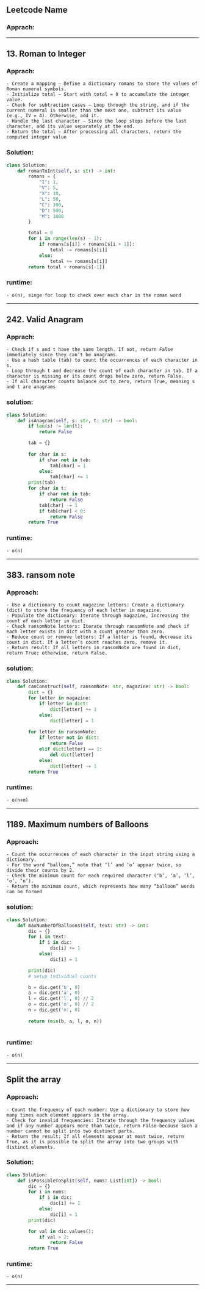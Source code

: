 ## Leetcode Name
### Apprach:


------------------

## 13. Roman to Integer
### Apprach:
    - Create a mapping – Define a dictionary romans to store the values of Roman numeral symbols.
	- Initialize total – Start with total = 0 to accumulate the integer value.
	- Check for subtraction cases – Loop through the string, and if the current numeral is smaller than the next one, subtract its value (e.g., IV = 4). Otherwise, add it.
	- Handle the last character – Since the loop stops before the last character, add its value separately at the end.
	- Return the total – After processing all characters, return the computed integer value
### Solution:
```py
class Solution:
    def romanToInt(self, s: str) -> int:
        romans = {
            "I": 1,
            "V": 5,
            "X": 10,
            "L": 50,
            "C": 100,
            "D": 500,
            "M": 1000
        }

        total = 0
        for i in range(len(s) - 1):
            if romans[s[i]] < romans[s[i + 1]]:
                total -= romans[s[i]]
            else:
                total += romans[s[i]]
        return total + romans[s[-1]]
```

### runtime:
    - o(n), singe for loop to check over each char in the roman word

------------------

## 242. Valid Anagram
### Apprach:
	- Check if s and t have the same length. If not, return False immediately since they can’t be anagrams.
	- Use a hash table (tab) to count the occurrences of each character in s.
	- Loop through t and decrease the count of each character in tab. If a character is missing or its count drops below zero, return False.
	- If all character counts balance out to zero, return True, meaning s and t are anagrams

### solution:
```py
class Solution:
    def isAnagram(self, s: str, t: str) -> bool:
        if len(s) != len(t):
            return False

        tab = {}
        
        for char in s:
            if char not in tab:
                tab[char] = 1
            else:
                tab[char] += 1
        print(tab)
        for char in t:
            if char not in tab:
                return False
            tab[char] -= 1
            if tab[char] < 0:
                return False
        return True
```

### runtime:
    - o(n)

------------------

## 383. ransom note
### Approach:
    - Use a dictionary to count magazine letters: Create a dictionary (dict) to store the frequency of each letter in magazine.
	- Populate the dictionary: Iterate through magazine, increasing the count of each letter in dict.
	- Check ransomNote letters: Iterate through ransomNote and check if each letter exists in dict with a count greater than zero.
	- Reduce count or remove letters: If a letter is found, decrease its count in dict. If a letter’s count reaches zero, remove it.
	- Return result: If all letters in ransomNote are found in dict, return True; otherwise, return False.


### solution:
```py
class Solution:
    def canConstruct(self, ransomNote: str, magazine: str) -> bool:      
        dict = {}
        for letter in magazine:
            if letter in dict:
                dict[letter] += 1
            else:
                dict[letter] = 1
        
        for letter in ransomNote:
            if letter not in dict:
                return False
            elif dict[letter] == 1:
                del dict[letter]
            else:
                dict[letter] -= 1
        return True
```

### runtime: 
    - o(n+m)


------------------

## 1189. Maximum numbers of Balloons
### Approach:
    - Count the occurrences of each character in the input string using a dictionary.
	- For the word “balloon,” note that ‘l’ and ‘o’ appear twice, so divide their counts by 2.
	- Check the minimum count for each required character (‘b’, ‘a’, ‘l’, ‘o’, ‘n’).
	- Return the minimum count, which represents how many “balloon” words can be formed

### solution:
```py
class Solution:
    def maxNumberOfBalloons(self, text: str) -> int:
        dic = {}
        for i in text:
            if i in dic:
                dic[i] += 1
            else:
                dic[i] = 1

        print(dic)
        # setup individual counts

        b = dic.get('b', 0)
        a = dic.get('a', 0)
        l = dic.get('l', 0) // 2
        o = dic.get('o', 0) // 2
        n = dic.get('n', 0)
        
        return (min(b, a, l, o, n))
        
```
### runtime:
    - o(n)
    

------------------
## Split the array
### Approach:
    - Count the frequency of each number: Use a dictionary to store how many times each element appears in the array.
	- Check for invalid frequencies: Iterate through the frequency values and if any number appears more than twice, return False—because such a number cannot be split into two distinct parts.
	- Return the result: If all elements appear at most twice, return True, as it is possible to split the array into two groups with distinct elements.

### Solution:
```py
class Solution:
    def isPossibleToSplit(self, nums: List[int]) -> bool:
        dic = {}
        for i in nums:
            if i in dic:
                dic[i] += 1
            else:
                dic[i] = 1
        print(dic)

        for val in dic.values():
            if val > 2:
                return False
        return True

```

### runtime:
    - o(n)

------------------